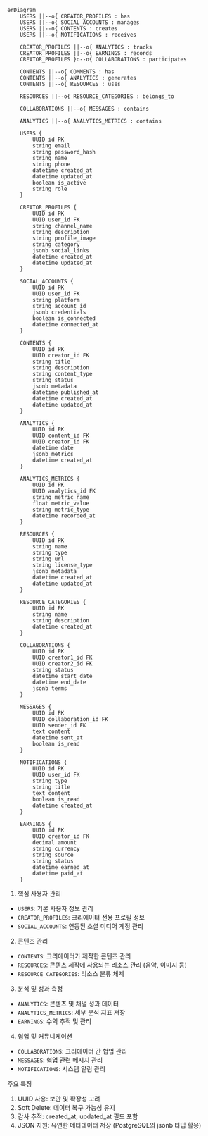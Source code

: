 ```mermaid
erDiagram
    USERS ||--o{ CREATOR_PROFILES : has
    USERS ||--o{ SOCIAL_ACCOUNTS : manages
    USERS ||--o{ CONTENTS : creates
    USERS ||--o{ NOTIFICATIONS : receives
    
    CREATOR_PROFILES ||--o{ ANALYTICS : tracks
    CREATOR_PROFILES ||--o{ EARNINGS : records
    CREATOR_PROFILES }o--o{ COLLABORATIONS : participates
    
    CONTENTS ||--o{ COMMENTS : has
    CONTENTS ||--o{ ANALYTICS : generates
    CONTENTS ||--o{ RESOURCES : uses
    
    RESOURCES ||--o{ RESOURCE_CATEGORIES : belongs_to
    
    COLLABORATIONS ||--o{ MESSAGES : contains
    
    ANALYTICS ||--o{ ANALYTICS_METRICS : contains

    USERS {
        UUID id PK
        string email
        string password_hash
        string name
        string phone
        datetime created_at
        datetime updated_at
        boolean is_active
        string role
    }

    CREATOR_PROFILES {
        UUID id PK
        UUID user_id FK
        string channel_name
        string description
        string profile_image
        string category
        jsonb social_links
        datetime created_at
        datetime updated_at
    }

    SOCIAL_ACCOUNTS {
        UUID id PK
        UUID user_id FK
        string platform
        string account_id
        jsonb credentials
        boolean is_connected
        datetime connected_at
    }

    CONTENTS {
        UUID id PK
        UUID creator_id FK
        string title
        string description
        string content_type
        string status
        jsonb metadata
        datetime published_at
        datetime created_at
        datetime updated_at
    }

    ANALYTICS {
        UUID id PK
        UUID content_id FK
        UUID creator_id FK
        datetime date
        jsonb metrics
        datetime created_at
    }

    ANALYTICS_METRICS {
        UUID id PK
        UUID analytics_id FK
        string metric_name
        float metric_value
        string metric_type
        datetime recorded_at
    }

    RESOURCES {
        UUID id PK
        string name
        string type
        string url
        string license_type
        jsonb metadata
        datetime created_at
        datetime updated_at
    }

    RESOURCE_CATEGORIES {
        UUID id PK
        string name
        string description
        datetime created_at
    }

    COLLABORATIONS {
        UUID id PK
        UUID creator1_id FK
        UUID creator2_id FK
        string status
        datetime start_date
        datetime end_date
        jsonb terms
    }

    MESSAGES {
        UUID id PK
        UUID collaboration_id FK
        UUID sender_id FK
        text content
        datetime sent_at
        boolean is_read
    }

    NOTIFICATIONS {
        UUID id PK
        UUID user_id FK
        string type
        string title
        text content
        boolean is_read
        datetime created_at
    }

    EARNINGS {
        UUID id PK
        UUID creator_id FK
        decimal amount
        string currency
        string source
        string status
        datetime earned_at
        datetime paid_at
    }
```


1. 핵심 사용자 관리
- `USERS`: 기본 사용자 정보 관리
- `CREATOR_PROFILES`: 크리에이터 전용 프로필 정보
- `SOCIAL_ACCOUNTS`: 연동된 소셜 미디어 계정 관리

2. 콘텐츠 관리
- `CONTENTS`: 크리에이터가 제작한 콘텐츠 관리
- `RESOURCES`: 콘텐츠 제작에 사용되는 리소스 관리 (음악, 이미지 등)
- `RESOURCE_CATEGORIES`: 리소스 분류 체계

3. 분석 및 성과 측정
- `ANALYTICS`: 콘텐츠 및 채널 성과 데이터
- `ANALYTICS_METRICS`: 세부 분석 지표 저장
- `EARNINGS`: 수익 추적 및 관리

4. 협업 및 커뮤니케이션
- `COLLABORATIONS`: 크리에이터 간 협업 관리
- `MESSAGES`: 협업 관련 메시지 관리
- `NOTIFICATIONS`: 시스템 알림 관리


주요 특징
1. UUID 사용: 보안 및 확장성 고려
2. Soft Delete: 데이터 복구 가능성 유지
3. 감사 추적: created_at, updated_at 필드 포함
4. JSON 지원: 유연한 메타데이터 저장 (PostgreSQL의 jsonb 타입 활용)



